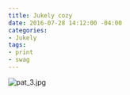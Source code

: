 ```yaml
---
title: Jukely cozy
date: 2016-07-28 14:12:00 -04:00
categories:
- Jukely
tags:
- print
- swag
---
```


![pat_3.jpg](/uploads/pat_3.jpg)